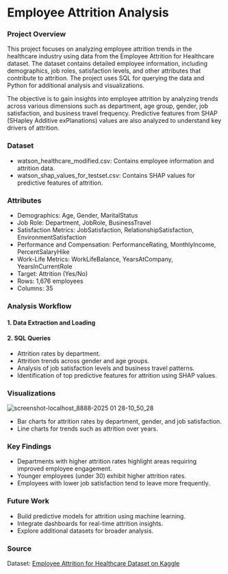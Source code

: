 # Employee Attrition Analysis

### Project Overview

This project focuses on analyzing employee attrition trends in the healthcare industry using data from the Employee Attrition for Healthcare dataset. The dataset contains detailed employee information, including demographics, job roles, satisfaction levels, and other attributes that contribute to attrition. The project uses SQL for querying the data and Python for additional analysis and visualizations.

The objective is to gain insights into employee attrition by analyzing trends across various dimensions such as department, age group, gender, job satisfaction, and business travel frequency. Predictive features from SHAP (SHapley Additive exPlanations) values are also analyzed to understand key drivers of attrition.

### Dataset

- watson_healthcare_modified.csv: Contains employee information and attrition data.
- watson_shap_values_for_testset.csv: Contains SHAP values for predictive features of attrition.

### Attributes

- Demographics: Age, Gender, MaritalStatus
- Job Role: Department, JobRole, BusinessTravel
- Satisfaction Metrics: JobSatisfaction, RelationshipSatisfaction, EnvironmentSatisfaction
- Performance and Compensation: PerformanceRating, MonthlyIncome, PercentSalaryHike
- Work-Life Metrics: WorkLifeBalance, YearsAtCompany, YearsInCurrentRole
- Target: Attrition (Yes/No)
- Rows: 1,676 employees
- Columns: 35

### Analysis Workflow

#### 1. Data Extraction and Loading

#### 2. SQL Queries

- Attrition rates by department.
- Attrition trends across gender and age groups.
- Analysis of job satisfaction levels and business travel patterns.
- Identification of top predictive features for attrition using SHAP values.

### Visualizations

![screenshot-localhost_8888-2025 01 28-10_50_28](https://github.com/user-attachments/assets/561a65ce-ca7a-4427-8cde-201abf369e34)

- Bar charts for attrition rates by department, gender, and job satisfaction.
- Line charts for trends such as attrition over years.

### Key Findings

- Departments with higher attrition rates highlight areas requiring improved employee engagement.
- Younger employees (under 30) exhibit higher attrition rates.
- Employees with lower job satisfaction tend to leave more frequently.

### Future Work

- Build predictive models for attrition using machine learning.
- Integrate dashboards for real-time attrition insights.
- Explore additional datasets for broader analysis.

### Source

Dataset: [Employee Attrition for Healthcare Dataset on Kaggle](https://www.kaggle.com/datasets/jpmiller/employee-attrition-for-healthcare)
